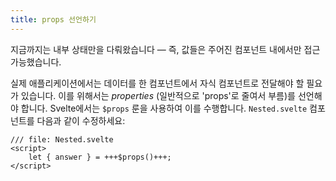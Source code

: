 ```yaml
---
title: props 선언하기
---
```


지금까지는 내부 상태만을 다뤄왔습니다 — 즉, 값들은 주어진 컴포넌트 내에서만 접근 가능했습니다.

실제 애플리케이션에서는 데이터를 한 컴포넌트에서 자식 컴포넌트로 전달해야 할 필요가 있습니다. 이를 위해서는 _properties_ (일반적으로 'props'로 줄여서 부름)를 선언해야 합니다. Svelte에서는 `$props` 룬을 사용하여 이를 수행합니다. `Nested.svelte` 컴포넌트를 다음과 같이 수정하세요:

```svelte
/// file: Nested.svelte
<script>
	let { answer } = +++$props()+++;
</script>
```
